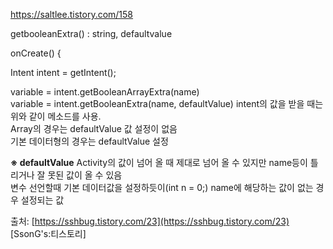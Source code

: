 
https://saltlee.tistory.com/158

getbooleanExtra()
: string, defaultvalue 

onCreate() {

Intent intent = getIntent();

variable = intent.getBooleanArrayExtra(name)  
variable = intent.getBooleanExtra(name, defaultValue)
intent의 값을 받을 때는 위와 같이 메소드를 사용.  
Array의 경우는 defaultValue 값 설정이 없음  
기본 데이터형의 경우는 defaultValue 설정  
  
**※ defaultValue**
Activity의 값이 넘어 올 때 제대로 넘어 올 수 있지만 name등이 틀리거나 잘 못된 값이 올 수 있음  
변수 선언할때 기본 데이터값을 설정하듯이(int n = 0;) name에 해당하는 값이 없는 경우 설정되는 값

출처: [https://sshbug.tistory.com/23](https://sshbug.tistory.com/23) [SsonG's:티스토리]